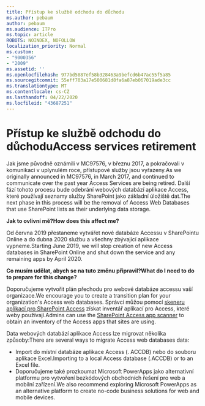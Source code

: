 ```yaml
---
title: Přístup ke službě odchodu do důchodu
ms.author: pebaum
author: pebaum
ms.audience: ITPro
ms.topic: article
ROBOTS: NOINDEX, NOFOLLOW
localization_priority: Normal
ms.custom:
- "9000356"
- "2009"
ms.assetid: ''
ms.openlocfilehash: 977bd5887ef58b328463a9befcd6b47ac55f5a85
ms.sourcegitcommit: 55eff703a17e500681d8fa6a87eb067019ade3cc
ms.translationtype: MT
ms.contentlocale: cs-CZ
ms.lasthandoff: 04/22/2020
ms.locfileid: "43687251"
---
```

# <a name="access-services-retirement"></a><span data-ttu-id="24d5f-102">Přístup ke službě odchodu do důchodu</span><span class="sxs-lookup"><span data-stu-id="24d5f-102">Access services retirement</span></span>

<span data-ttu-id="24d5f-103">Jak jsme původně oznámili v MC97576, v březnu 2017, a pokračovali v komunikaci v uplynulém roce, přístupové služby jsou vyřazeny.</span><span class="sxs-lookup"><span data-stu-id="24d5f-103">As we originally announced in MC97576, in March 2017, and continued to communicate over the past year Access Services are being retired.</span></span> <span data-ttu-id="24d5f-104">Další fází tohoto procesu bude odebrání webových databází aplikace Access, které používají seznamy služby SharePoint jako základní úložiště dat.</span><span class="sxs-lookup"><span data-stu-id="24d5f-104">The next phase in this process will be the removal of Access Web Databases that use SharePoint lists as their underlying data storage.</span></span>

<span data-ttu-id="24d5f-105">**Jak to ovlivní mě?**</span><span class="sxs-lookup"><span data-stu-id="24d5f-105">**How does this affect me?**</span></span>

<span data-ttu-id="24d5f-106">Od června 2019 přestaneme vytvářet nové databáze Accessu v SharePointu Online a do dubna 2020 službu a všechny zbývající aplikace vypneme.</span><span class="sxs-lookup"><span data-stu-id="24d5f-106">Starting June 2019, we will stop creation of new Access databases in SharePoint Online and shut down the service and any remaining apps by April 2020.</span></span>

<span data-ttu-id="24d5f-107">**Co musím udělat, abych se na tuto změnu připravil?**</span><span class="sxs-lookup"><span data-stu-id="24d5f-107">**What do I need to do to prepare for this change?**</span></span>

<span data-ttu-id="24d5f-108">Doporučujeme vytvořit plán přechodu pro webové databáze accessu vaší organizace.</span><span class="sxs-lookup"><span data-stu-id="24d5f-108">We encourage you to create a transition plan for your organization's Access web databases.</span></span> <span data-ttu-id="24d5f-109">Správci můžou pomocí [skeneru aplikací pro SharePoint Access](https://github.com/SharePoint/PnP-Tools/tree/master/Solutions/SharePoint.AccessApp.Scanner) získat inventář aplikací pro Access, které weby používají.</span><span class="sxs-lookup"><span data-stu-id="24d5f-109">Admins can use the [SharePoint Access app scanner](https://github.com/SharePoint/PnP-Tools/tree/master/Solutions/SharePoint.AccessApp.Scanner) to obtain an inventory of the Access apps that sites are using.</span></span>

<span data-ttu-id="24d5f-110">Data webových databází aplikace Access lze migrovat několika způsoby:</span><span class="sxs-lookup"><span data-stu-id="24d5f-110">There are several ways to migrate Access web databases data:</span></span>

- <span data-ttu-id="24d5f-111">Import do místní databáze aplikace Access (. ACCDB) nebo do souboru aplikace Excel.</span><span class="sxs-lookup"><span data-stu-id="24d5f-111">Importing to a local Access database (.ACCDB) or to an Excel file.</span></span>
- <span data-ttu-id="24d5f-112">Doporučujeme také prozkoumat Microsoft PowerApps jako alternativní platformu pro vytvoření bezkódových obchodních řešení pro web a mobilní zařízení.</span><span class="sxs-lookup"><span data-stu-id="24d5f-112">We also recommend exploring Microsoft PowerApps as an alternative platform to create no-code business solutions for web and mobile devices.</span></span>